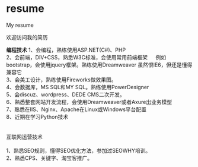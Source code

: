 resume
======

My resume

欢迎访问我的简历

<b>编程技术</b>
1、会编程，熟练使用ASP.NET(C#)、PHP<br>
2、会前端，DIV+CSS，熟悉W3C标准，会使用常用前端框架
　  例如bootstrap，会使用jquery框架。熟练使用Dreamweaver
      虽然恨IE6，但还是懂得兼容它<br>
3、会美工设计，熟练使用Fireworks做效果图。<br>
4、会数据库，MS SQL和MY SQL。熟练使用PowerDesigner<br>
5、会discuz、wordpress、DEDE CMS二次开发。 <br>
6、熟悉整套网站开发流程，会使用Dreamweaver或者Axure出业务模型<br>
7、熟悉在IIS、Nginx、Apache在Linux或Windows平台配置<br>
8、近期在学习Python技术<br>
<br><br>
互联网运营技术<br><br>
1、熟悉SEO规则，懂得SEO优化方法，参加过SEOWHY培训。<br>
2、熟悉CPS、关键字、淘宝客推广。
